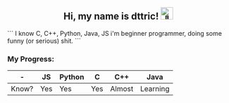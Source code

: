 <h2 align="center">Hi, my name is dttric! <img src="https://github.com/wervlad/wervlad/assets/24524555/766d336d-b87d-44ba-807c-c51de2bc6b4d" width="28px" alt="👋"></h1>
```
I know C, C++, Python, Java, JS
i'm beginner programmer, doing some funny (or serious) shit.
```

### My Progress:
| - | JS | Python | C | C++ | Java |
|---|----|--------|---|-----|------|
| Know? | Yes | Yes | Yes | Almost | Learning |
